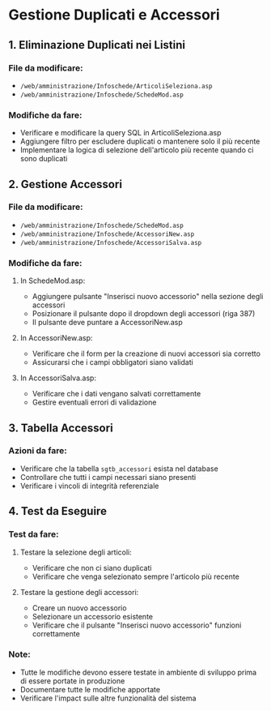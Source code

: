 # Gestione Duplicati e Accessori

## 1. Eliminazione Duplicati nei Listini

### File da modificare:
- `/web/amministrazione/Infoschede/ArticoliSeleziona.asp`
- `/web/amministrazione/Infoschede/SchedeMod.asp`

### Modifiche da fare:
- Verificare e modificare la query SQL in ArticoliSeleziona.asp
- Aggiungere filtro per escludere duplicati o mantenere solo il più recente
- Implementare la logica di selezione dell'articolo più recente quando ci sono duplicati

## 2. Gestione Accessori

### File da modificare:
- `/web/amministrazione/Infoschede/SchedeMod.asp`
- `/web/amministrazione/Infoschede/AccessoriNew.asp`
- `/web/amministrazione/Infoschede/AccessoriSalva.asp`

### Modifiche da fare:
1. In SchedeMod.asp:
   - Aggiungere pulsante "Inserisci nuovo accessorio" nella sezione degli accessori
   - Posizionare il pulsante dopo il dropdown degli accessori (riga 387)
   - Il pulsante deve puntare a AccessoriNew.asp

2. In AccessoriNew.asp:
   - Verificare che il form per la creazione di nuovi accessori sia corretto
   - Assicurarsi che i campi obbligatori siano validati

3. In AccessoriSalva.asp:
   - Verificare che i dati vengano salvati correttamente
   - Gestire eventuali errori di validazione

## 3. Tabella Accessori

### Azioni da fare:
- Verificare che la tabella `sgtb_accessori` esista nel database
- Controllare che tutti i campi necessari siano presenti
- Verificare i vincoli di integrità referenziale

## 4. Test da Eseguire

### Test da fare:
1. Testare la selezione degli articoli:
   - Verificare che non ci siano duplicati
   - Verificare che venga selezionato sempre l'articolo più recente

2. Testare la gestione degli accessori:
   - Creare un nuovo accessorio
   - Selezionare un accessorio esistente
   - Verificare che il pulsante "Inserisci nuovo accessorio" funzioni correttamente

### Note:
- Tutte le modifiche devono essere testate in ambiente di sviluppo prima di essere portate in produzione
- Documentare tutte le modifiche apportate
- Verificare l'impact sulle altre funzionalità del sistema
